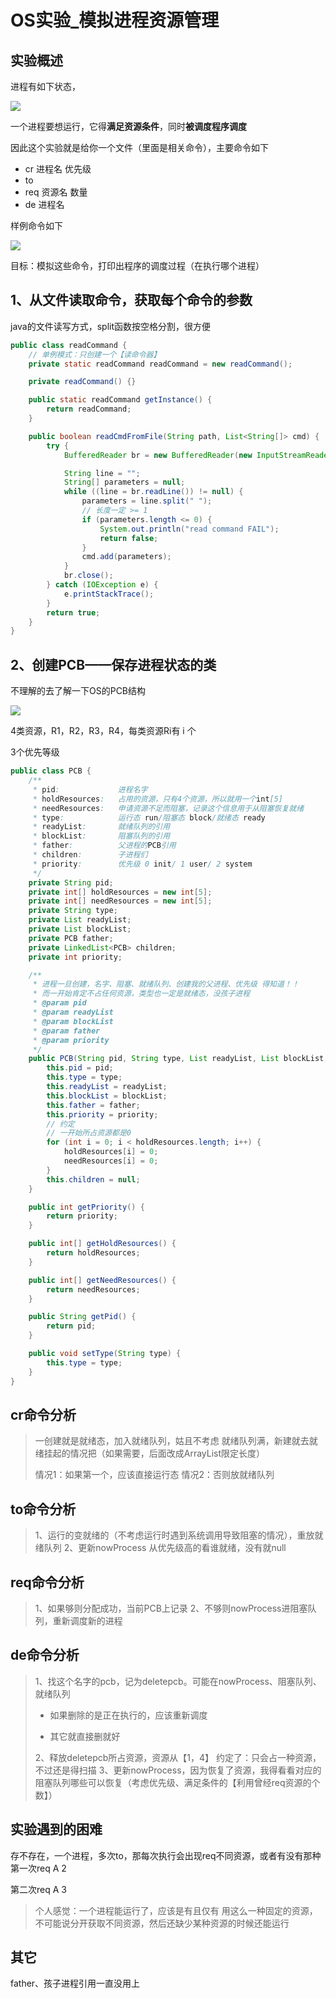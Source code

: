 # OS实验_模拟进程资源管理

## 实验概述

进程有如下状态，

![](images/Snipaste_2020-06-03_15-44-33.png)

一个进程要想运行，它得**满足资源条件**，同时**被调度程序调度**

因此这个实验就是给你一个文件（里面是相关命令），主要命令如下

- cr 进程名 优先级
- to
- req 资源名 数量
- de 进程名

样例命令如下

![](images/微信图片_20200603155112.png)

目标：模拟这些命令，打印出程序的调度过程（在执行哪个进程）



## 1、从文件读取命令，获取每个命令的参数

java的文件读写方式，split函数按空格分割，很方便

```java
public class readCommand {
    // 单例模式：只创建一个【读命令器】
    private static readCommand readCommand = new readCommand();

    private readCommand() {}

    public static readCommand getInstance() {
        return readCommand;
    }

    public boolean readCmdFromFile(String path, List<String[]> cmd) {
        try {
            BufferedReader br = new BufferedReader(new InputStreamReader(new FileInputStream(path), "UTF-8"));

            String line = "";
            String[] parameters = null;
            while ((line = br.readLine()) != null) {
                parameters = line.split(" ");
                // 长度一定 >= 1
                if (parameters.length <= 0) {
                    System.out.println("read command FAIL");
                    return false;
                }
                cmd.add(parameters);
            }
            br.close();
        } catch (IOException e) {
            e.printStackTrace();
        }
        return true;
    }
}
```

## 2、创建PCB——保存进程状态的类

不理解的去了解一下OS的PCB结构

![](D:\Typora\image位置\操作系统编程\Snipaste_2020-06-02_17-06-28.png)

4类资源，R1，R2，R3，R4，每类资源Ri有 i 个

3个优先等级

```java
public class PCB {
    /**
     * pid:             进程名字
     * holdResources:   占用的资源，只有4个资源，所以就用一个int[5]
     * needResources:   申请资源不足而阻塞，记录这个信息用于从阻塞恢复就绪
     * type:            运行态 run/阻塞态 block/就绪态 ready
     * readyList:       就绪队列的引用
     * blockList:       阻塞队列的引用
     * father:          父进程的PCB引用
     * children:        子进程们
     * priority:        优先级 0 init/ 1 user/ 2 system
     */
    private String pid;
    private int[] holdResources = new int[5];
    private int[] needResources = new int[5];
    private String type;
    private List readyList;
    private List blockList;
    private PCB father;
    private LinkedList<PCB> children;
    private int priority;

    /**
     * 进程一旦创建，名字、阻塞、就绪队列、创建我的父进程、优先级 得知道！！
     * 而一开始肯定不占任何资源，类型也一定是就绪态，没孩子进程
     * @param pid
     * @param readyList
     * @param blockList
     * @param father
     * @param priority
     */
    public PCB(String pid, String type, List readyList, List blockList, PCB father, int priority) {
        this.pid = pid;
        this.type = type;
        this.readyList = readyList;
        this.blockList = blockList;
        this.father = father;
        this.priority = priority;
        // 约定
        // 一开始所占资源都是0
        for (int i = 0; i < holdResources.length; i++) {
            holdResources[i] = 0;
            needResources[i] = 0;
        }
        this.children = null;
    }

    public int getPriority() {
        return priority;
    }

    public int[] getHoldResources() {
        return holdResources;
    }

    public int[] getNeedResources() {
        return needResources;
    }

    public String getPid() {
        return pid;
    }

    public void setType(String type) {
        this.type = type;
    }
}
```



## cr命令分析

> 一创建就是就绪态，加入就绪队列，姑且不考虑 就绪队列满，新建就去就绪挂起的情况把（如果需要，后面改成ArrayList限定长度）
>
> 
>
> 情况1：如果第一个，应该直接运行态
> 情况2：否则放就绪队列



## to命令分析

> 1、运行的变就绪的（不考虑运行时遇到系统调用导致阻塞的情况），重放就绪队列
> 2、更新nowProcess 从优先级高的看谁就绪，没有就null



## req命令分析

> 1、如果够则分配成功，当前PCB上记录
> 2、不够则nowProcess进阻塞队列，重新调度新的进程



## de命令分析

> 1、找这个名字的pcb，记为deletepcb。可能在nowProcess、阻塞队列、就绪队列
> - 如果删除的是正在执行的，应该重新调度
>
> - 其它就直接删就好
>
> 2、释放deletepcb所占资源，资源从【1，4】 约定了：只会占一种资源，不过还是得扫描
> 3、更新nowProcess，因为恢复了资源，我得看看对应的阻塞队列哪些可以恢复（考虑优先级、满足条件的【利用曾经req资源的个数】）



## 实验遇到的困难

存不存在，一个进程，多次to，那每次执行会出现req不同资源，或者有没有那种第一次req A 2

第二次req A 3

> 个人感觉：一个进程能运行了，应该是有且仅有 用这么一种固定的资源，不可能说分开获取不同资源，然后还缺少某种资源的时候还能运行



## 其它

father、孩子进程引用一直没用上

